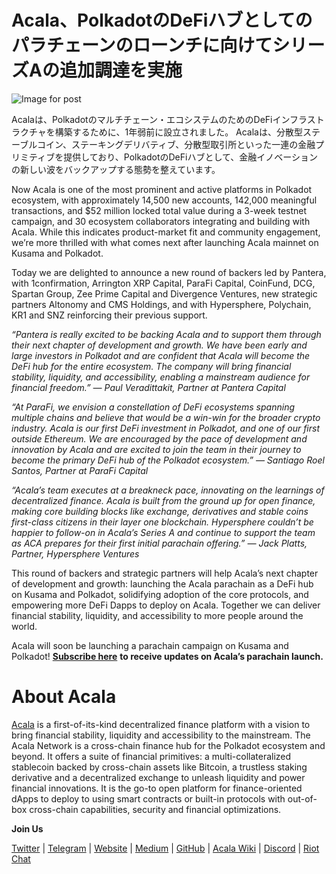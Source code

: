 # Acala、PolkadotのDeFiハブとしてのパラチェーンのローンチに向けてシリーズAの追加調達を実施

![Image for post](https://miro.medium.com/max/8000/1*uA0ZCvV875YUCWsrK2dAvA.jpeg)

Acalaは、Polkadotのマルチチェーン・エコシステムのためのDeFiインフラストラクチャを構築するために、1年弱前に設立されました。 Acalaは、分散型ステーブルコイン、ステーキングデリバティブ、分散型取引所といった一連の金融プリミティブを提供しており、PolkadotのDeFiハブとして、金融イノベーションの新しい波をバックアップする態勢を整えています。

Now Acala is one of the most prominent and active platforms in Polkadot ecosystem, with approximately 14,500 new accounts, 142,000 meaningful transactions, and $52 million locked total value during a 3-week testnet campaign, and 30 ecosystem collaborators integrating and building with Acala. While this indicates product-market fit and community engagement, we’re more thrilled with what comes next after launching Acala mainnet on Kusama and Polkadot.

Today we are delighted to announce a new round of backers led by Pantera, with 1confirmation, Arrington XRP Capital, ParaFi Capital, CoinFund, DCG, Spartan Group, Zee Prime Capital and Divergence Ventures, new strategic partners Altonomy and CMS Holdings, and with Hypersphere, Polychain, KR1 and SNZ reinforcing their previous support.

_“Pantera is really excited to be backing Acala and to support them through their next chapter of development and growth. We have been early and large investors in Polkadot and are confident that Acala will become the DeFi hub for the entire ecosystem. The company will bring financial stability, liquidity, and accessibility, enabling a mainstream audience for financial freedom.” — Paul Veradittakit, Partner at Pantera Capital_

_“At ParaFi, we envision a constellation of DeFi ecosystems spanning multiple chains and believe that would be a win-win for the broader crypto industry. Acala is our first DeFi investment in Polkadot, and one of our first outside Ethereum. We are encouraged by the pace of development and innovation by Acala and are excited to join the team in their journey to become the primary DeFi hub of the Polkadot ecosystem.” — Santiago Roel Santos, Partner at ParaFi Capital_

_“Acala’s team executes at a breakneck pace, innovating on the learnings of decentralized finance. Acala is built from the ground up for open finance, making core building blocks like exchange, derivatives and stable coins first-class citizens in their layer one blockchain. Hypersphere couldn’t be happier to follow-on in Acala’s Series A and continue to support the team as ACA prepares for their first initial parachain offering.” — Jack Platts, Partner, Hypersphere Ventures_

This round of backers and strategic partners will help Acala’s next chapter of development and growth: launching the Acala parachain as a DeFi hub on Kusama and Polkadot, solidifying adoption of the core protocols, and empowering more DeFi Dapps to deploy on Acala. Together we can deliver financial stability, liquidity, and accessibility to more people around the world.

Acala will soon be launching a parachain campaign on Kusama and Polkadot! [**Subscribe here**](https://share.hsforms.com/1X9RxkXk-R62I0VNbATaDXw4h8qc) **to receive updates on Acala’s parachain launch.**

# About Acala

[Acala](http://acala.network/) is a first-of-its-kind decentralized finance platform with a vision to bring financial stability, liquidity and accessibility to the mainstream. The Acala Network is a cross-chain finance hub for the Polkadot ecosystem and beyond. It offers a suite of financial primitives: a multi-collateralized stablecoin backed by cross-chain assets like Bitcoin, a trustless staking derivative and a decentralized exchange to unleash liquidity and power financial innovations. It is the go-to open platform for finance-oriented dApps to deploy to using smart contracts or built-in protocols with out-of-box cross-chain capabilities, security and financial optimizations.

**Join Us**

[Twitter](https://twitter.com/AcalaNetwork) | [Telegram](https://t.me/acalaofficial) | [Website](https://acala.network/) | [Medium](https://medium.com/acalanetwork) | [GitHub](https://github.com/AcalaNetwork/Acala) | [Acala Wiki](https://github.com/AcalaNetwork/Acala/wiki) | [Discord](https://discord.gg/vdbFVCH) | [Riot Chat](https://riot.im/app/#/room/#acala:matrix.org)
